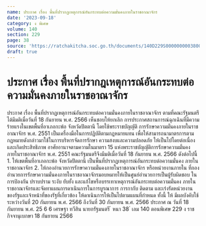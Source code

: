 ```yaml
---
name: ประกาศ เรื่อง พื้นที่ปรากฎเหตุการณ์อันกระทบต่อความมั่นคงภายในราชอาณาจักร
date: '2023-09-18'
category: ง พิเศษ
volume: 140
section: 229
page: 38
source: 'https://ratchakitcha.soc.go.th/documents/140D229S0000000003800.pdf'
draft: true
---
```


# ประกาศ เรื่อง พื้นที่ปรากฎเหตุการณ์อันกระทบต่อความมั่นคงภายในราชอาณาจักร

ประกาศ เรื่อง พื้นที่ปรากฏเหตุการณ์อันกระทบต่อความมั่นคงภายในราชอาณาจักร ตามที่คณะรัฐมนตรีได้มีมติเมื่อวันที่ 18 กันยายน พ.ศ. 2566 เห็นชอบให้ยกเลิก การประกาศสถานการณ์ฉุกเฉินที่มีความร้ายแรงในเขตพื้นที่อาเภอกะพ้อ จังหวัดปัตตานี โดยใช้พระราชบัญญัติ การรักษาความมั่นคงภายในราชอาณาจักร พ.ศ. 2551 เป็นเครื่องมือในการปฏิบัติตามกฎหมายแทน เพื่อให้สามารถนามาตรการตามกฎหมายดังกล่าวมาใช้ในการบริหารจัดการรักษา ความสงบและความปลอดภัย ให้เป็นไปโดยต่อเนื่องและเกิดประสิทธิภาพ อาศัยอานาจตามความในมาตรา 15 แห่งพระราชบัญญัติการรักษาความมั่นคงภายในราชอาณาจักร พ.ศ. 2551 คณะรัฐมนตรีจึงมีมติเมื่อวันที่ 18 กันยายน พ.ศ. 2566 ดังต่อไปนี้ 1. ให้เขตพื้นที่อาเภอกะพ้อ จังหวัดปัตตานี เป็นพื้นที่ปรากฏเหตุการณ์อันกระทบต่อความมั่นคง ภายในราชอาณาจักร 2. ให้กองอำนวยการรักษาความมั่นคงภายในราชอาณาจักร หรือหน่วยงานภายใน ที่กองอำนวยการรักษาความมั่นคงภายในราชอาณาจักรมอบหมายให้เป็นศูนย์อำนวยการเป็นผู้รับผิดชอบ ในการป้องกัน ปราบปราม ระงับ ยับยั้ง และแก้ไขหรือบรรเทาเหตุการณ์อันกระทบต่อความมั่นคง ภายในราชอาณาจักรและจัดทาแผนการดาเนินการในการบูรณาการ การกากับ ติดตาม และเร่งรัดหน่วยงาน ของรัฐและเจ้าหน้าที่ของรัฐที่เกี่ยวข้อง ให้ดาเนินการให้เป็นไปตามแผนที่กำหนด ทั้งนี้ ให้ มีผลบังคับใช้ระหว่างวันที่ 20 กันยายน พ.ศ. 2566 ถึงวันที่ 30 กันยายน พ.ศ. 2566 ประกาศ ณ วันที่ 18 กันยายน พ.ศ. 25 6 6 เศรษฐา ทวีสิน นายกรัฐมนตรี ้ หนา 38 ่ เลม 140 ตอนพิเศษ 229 ง ราชกิจจานุเบกษา 18 กันยายน 2566
